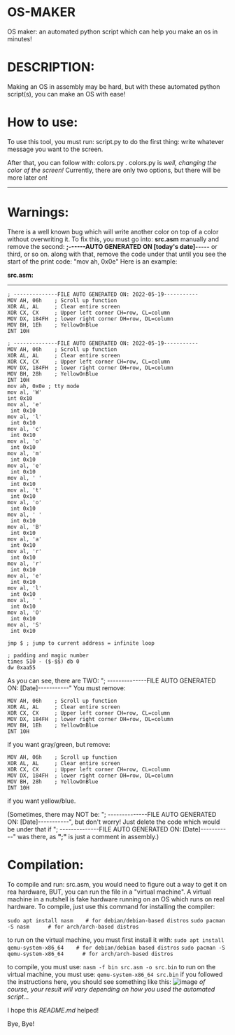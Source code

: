 # OS-MAKER
OS maker: an automated python script which can help you make an os in minutes!

# DESCRIPTION:

Making an OS in assembly may be hard, but with these automated python script(s), you can make an OS with ease!

# How to use:
To use this tool, you must run: script.py
to do the first thing: write whatever message you want to the screen.

After that, you can follow with: colors.py .
colors.py is _well, changing the color of the screen!_ Currently, there are only two options, but there will be more later on!

-------
# Warnings:
There is a well known bug which will write another color on top of a color without overwriting it. To fix this, you must go into: **src.asm** manually and remove the second: **;------AUTO GENERATED ON [today's date]-----** or third, or so on. along with that, remove the code under that until you see the start of the print code: "mov ah, 0x0e" Here is an example:

**src.asm:**

--------
```
; --------------FILE AUTO GENERATED ON: 2022-05-19-----------
MOV AH, 06h    ; Scroll up function
XOR AL, AL     ; Clear entire screen
XOR CX, CX     ; Upper left corner CH=row, CL=column
MOV DX, 184FH  ; lower right corner DH=row, DL=column 
MOV BH, 1Eh    ; YellowOnBlue
INT 10H

; --------------FILE AUTO GENERATED ON: 2022-05-19-----------
MOV AH, 06h    ; Scroll up function
XOR AL, AL     ; Clear entire screen
XOR CX, CX     ; Upper left corner CH=row, CL=column
MOV DX, 184FH  ; lower right corner DH=row, DL=column 
MOV BH, 28h    ; YellowOnBlue
INT 10H
mov ah, 0x0e ; tty mode 
mov al, 'W' 
int 0x10 
mov al, 'e' 
 int 0x10 
mov al, 'l' 
 int 0x10 
mov al, 'c' 
 int 0x10 
mov al, 'o' 
 int 0x10 
mov al, 'm' 
 int 0x10 
mov al, 'e' 
 int 0x10 
mov al, ' ' 
 int 0x10 
mov al, 't' 
 int 0x10 
mov al, 'o' 
 int 0x10 
mov al, ' ' 
 int 0x10 
mov al, 'B' 
 int 0x10 
mov al, 'a' 
 int 0x10 
mov al, 'r' 
 int 0x10 
mov al, 'r' 
 int 0x10 
mov al, 'e' 
 int 0x10 
mov al, 'l' 
 int 0x10 
mov al, ' ' 
 int 0x10 
mov al, 'O' 
 int 0x10 
mov al, 'S' 
 int 0x10

jmp $ ; jump to current address = infinite loop

; padding and magic number
times 510 - ($-$$) db 0
dw 0xaa55 
```



As you can see, there are TWO: "; --------------FILE AUTO GENERATED ON: [Date]-----------"
You must remove:

``` ; --------------FILE AUTO GENERATED ON: 2022-05-19-----------
MOV AH, 06h    ; Scroll up function
XOR AL, AL     ; Clear entire screen
XOR CX, CX     ; Upper left corner CH=row, CL=column
MOV DX, 184FH  ; lower right corner DH=row, DL=column 
MOV BH, 1Eh    ; YellowOnBlue
INT 10H
```


if you want gray/green, but remove:

``` ; --------------FILE AUTO GENERATED ON: 2022-05-19-----------
MOV AH, 06h    ; Scroll up function
XOR AL, AL     ; Clear entire screen
XOR CX, CX     ; Upper left corner CH=row, CL=column
MOV DX, 184FH  ; lower right corner DH=row, DL=column 
MOV BH, 28h    ; YellowOnBlue
INT 10H
```


if you want yellow/blue.

(Sometimes, there may NOT be: "; --------------FILE AUTO GENERATED ON: [Date]-----------", but don't worry! Just delete the code which would be under that if "; --------------FILE AUTO GENERATED ON: [Date]-----------" was there, as **";"** is just a comment in assembly.)




# Compilation:
To compile and run: src.asm, you would need to figure out a way to get it on rea hardware, BUT, you can run the file in a "virtual machine". A virtual machine in a nutshell is fake hardware running on an OS which runs on real hardware. To compile, just use this command for installing the compiler:

`sudo apt install nasm    # for debian/debian-based distros`
`sudo pacman -S nasm      # for arch/arch-based distros`

to run on the virtual machine, you must first install it with:
`sudo apt install qemu-system-x86_64    # for debian/debian based distros`
`sudo pacman -S qemu-system-x86_64      # for arch/arch-based distros`

to compile, you must use:
`nasm -f bin src.asm -o src.bin`
to run on the virtual machine, you must use:
`qemu-system-x86_64 src.bin`
if you followed the instructions here, you should see something like this:
![image](https://user-images.githubusercontent.com/100057184/169425676-f9ac7109-3360-420f-b08b-78ed760ad7a7.png)
_of course, your result will vary depending on how you used the automated script..._






I hope this _README.md_ helped!








Bye, Bye!
